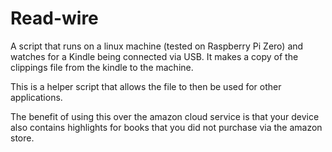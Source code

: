 # Read-wire

A script that runs on a linux machine (tested on Raspberry Pi Zero) and watches for a Kindle being connected via USB. It makes a copy of the clippings file from the kindle to the machine.

This is a helper script that allows the file to then be used for other applications. 

The benefit of using this over the amazon cloud service is that your device also contains highlights for books that you did not purchase via the amazon store. 
